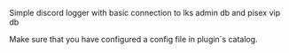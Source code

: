 Simple discord logger with basic connection to lks admin db and pisex vip db

Make sure that you have configured a config file in plugin`s catalog.
